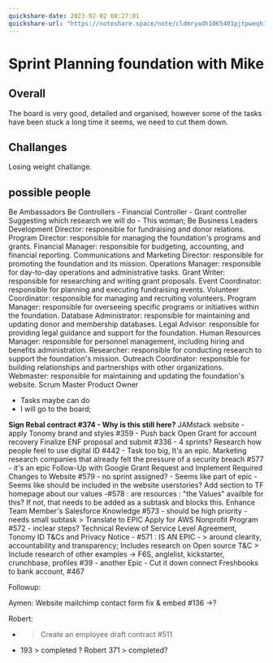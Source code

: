 ```yaml
---
quickshare-date: 2023-02-02 08:27:01
quickshare-url: "https://noteshare.space/note/cldmryadh1065401pjtpweqh34#DN5B3Aom+wEEuE3b4fnGO55gXuyYVneTSqBKt+SAsxk"
---
```

# Sprint Planning foundation with Mike

## Overall
The board is very good, detailed and organised, however some of the tasks have been stuck a long time it seems, we need to cut them down.



## Challanges

Losing weight challange. 

 ## possible people

Be Ambassadors
Be Controllers - Financial Controller - Grant controller
Suggesting which research we will do - This woman; 
Be Business Leaders
Development Director: responsible for fundraising and donor relations.
Program Director: responsible for managing the foundation's programs and grants.
Financial Manager: responsible for budgeting, accounting, and financial reporting.
Communications and Marketing Director: responsible for promoting the foundation and its mission.
Operations Manager: responsible for day-to-day operations and administrative tasks.
Grant Writer: responsible for researching and writing grant proposals.
Event Coordinator: responsible for planning and executing fundraising events.
Volunteer Coordinator: responsible for managing and recruiting volunteers.
Program Manager: responsible for overseeing specific programs or initiatives within the foundation.
Database Administrator: responsible for maintaining and updating donor and membership databases.
Legal Advisor: responsible for providing legal guidance and support for the foundation.
Human Resources Manager: responsible for personnel management, including hiring and benefits administration.
Researcher: responsible for conducting research to support the foundation's mission.
Outreach Coordinator: responsible for building relationships and partnerships with other organizations.
Webmaster: responsible for maintaining and updating the foundation's website.
Scrum Master
Product Owner

- Tasks maybe can do
- I will go to the board; 




**Sign Rebal contract #374 - Why is this still here?**
JAMstack website - apply Tonomy brand and styles #359 - Push back
Open Grant for account recovery Finalize ENF proposal and submit #336 - 4 sprints?
Research how people feel to use digital ID #442 - Task too big, It's an epic.
Marketing research companies that already felt the pressure of a security breach #577 - it's an epic
Follow-Up with Google Grant Request and Implement Required Changes to Website #579 - no sprint assigned? - Seems like part of epic - Seems like should be included in the website userstories?
Add section to TF homepage about our values -#578 : are resources : "the Values" availble for this? If not, that needs to be added as a subtask and blocks this.
Enhance Team Member's Salesforce Knowledge #573 - should be high priority - needs small subtask > Translate to EPIC
Apply for AWS Nonprofit Program #572 - inclear steps?
Technical Review of Service Level Agreement, Tonomy ID T&Cs and Privacy Notice - #571 : IS AN EPIC -  > around clearity, accountability and transparency; Includes research on Open source T&C > Include research of other examples -> 
F6S, anglelist, kickstarter, crunchbase, profiles #39 - another Epic - Cut it down
connect Freshbooks to bank account, #467


Followup:

Aymen:
Website mailchimp contact form fix & embed #136 ->?

Robert:
- > Create an employee draft contract #511
- 193 > completed ? Robert
371 > completed? 

